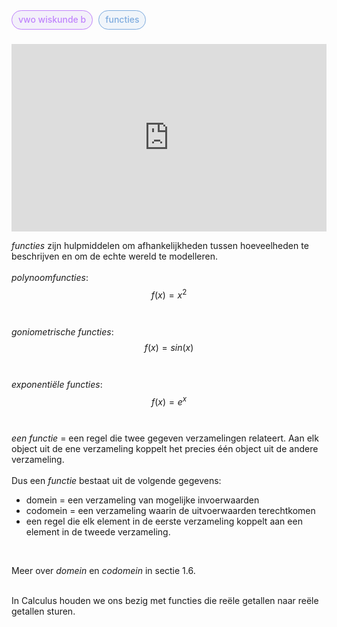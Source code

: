 <span style="font-weight: 500; background-color:rgba(155, 126, 222, 0.1); color: #c084fc; margin-right: 5px; padding: 5px 10px 7px; border: 1px solid #c084fc; border-radius: 1rem;">vwo wiskunde b</span> <span style="font-weight: 500; background-color:rgba(126, 171, 222, 0.1); color: #7eabde; padding: 5px 10px 7px; border: 1px solid #7eabde; border-radius: 1rem;">functies</span> <br /> <br />

<iframe width="100%" height="300" src="https://www.youtube.com/embed/UvpH5Uj7BuE?si=WjKBYlQln08lJPr7" title="YouTube video player" frameborder="0" allow="accelerometer; autoplay; clipboard-write; encrypted-media; gyroscope; picture-in-picture; web-share" referrerpolicy="strict-origin-when-cross-origin" allowfullscreen></iframe>
<br />

_functies_ zijn hulpmiddelen om afhankelijkheden tussen hoeveelheden te beschrijven en om de echte wereld te modelleren.
<br /><br />
_polynoomfuncties_:
$$f(x) = x^2$$
<br /><br />
_goniometrische functies_:
$$f(x) = sin(x)$$
<br /><br />
_exponentiële functies_:
$$f(x) = e^x$$
<br /><br />
_een functie_ = een regel die twee gegeven verzamelingen relateert. Aan elk object uit de ene verzameling koppelt het precies één object uit de andere verzameling.
<br /><br />
Dus een _functie_ bestaat uit de volgende gegevens:
<ul class="pl-4 list-disc">
    <li>domein = een verzameling van mogelijke invoerwaarden</li>
    <li>codomein = een verzameling waarin de uitvoerwaarden terechtkomen</li>
    <li>een regel die elk element in de eerste verzameling koppelt aan een element in de tweede verzameling.</li>
</ul>
<br />

Meer over _domein_ en _codomein_ in sectie 1.6.

<br />
In Calculus houden we ons bezig met functies die reële getallen naar reële getallen sturen.
